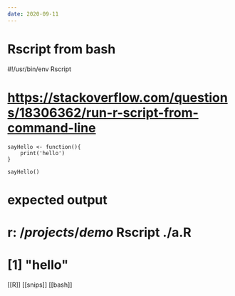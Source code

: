 ```yaml
---
date: 2020-09-11
---
```


# Rscript from bash
#!/usr/bin/env Rscript
# https://stackoverflow.com/questions/18306362/run-r-script-from-command-line

	sayHello <- function(){
   		print('hello')
	}

	sayHello()

# expected output
# r$:~/projects/demo$ Rscript ./a.R
# [1] "hello"

[[R]]
[[snips]]
[[bash]]
